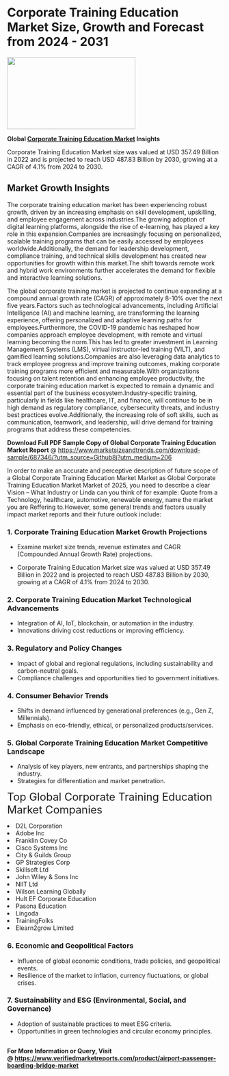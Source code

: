 <H1>Corporate Training Education Market Size, Growth and Forecast from 2024 - 2031</H1><img class="aligncenter size-medium wp-image-584254" src="https://thirdeyenews.in/wp-content/uploads/2024/09/Global-Market-Research-300x168.jpeg" alt="" width="300" height="168" /><p><strong>Global&nbsp;<a href="https://www.marketsizeandtrends.com/download-sample/687346/?utm_source=Github8j?utm_medium=206">Corporate Training Education Market</a> Insights</strong></p><p>Corporate Training Education Market size was valued at USD 357.49 Billion in 2022 and is projected to reach USD 487.83 Billion by 2030, growing at a CAGR of 4.1% from 2024 to 2030.</p><p><h2>Market Growth Insights</h2> <p>The corporate training education market has been experiencing robust growth, driven by an increasing emphasis on skill development, upskilling, and employee engagement across industries.The growing adoption of digital learning platforms, alongside the rise of e-learning, has played a key role in this expansion.Companies are increasingly focusing on personalized, scalable training programs that can be easily accessed by employees worldwide.Additionally, the demand for leadership development, compliance training, and technical skills development has created new opportunities for growth within this market.The shift towards remote work and hybrid work environments further accelerates the demand for flexible and interactive learning solutions.</p> <p>The global corporate training market is projected to continue expanding at a compound annual growth rate (CAGR) of approximately 8-10% over the next five years.Factors such as technological advancements, including Artificial Intelligence (AI) and machine learning, are transforming the learning experience, offering personalized and adaptive learning paths for employees.Furthermore, the COVID-19 pandemic has reshaped how companies approach employee development, with remote and virtual learning becoming the norm.This has led to greater investment in Learning Management Systems (LMS), virtual instructor-led training (VILT), and gamified learning solutions.Companies are also leveraging data analytics to track employee progress and improve training outcomes, making corporate training programs more efficient and measurable.With organizations focusing on talent retention and enhancing employee productivity, the corporate training education market is expected to remain a dynamic and essential part of the business ecosystem.Industry-specific training, particularly in fields like healthcare, IT, and finance, will continue to be in high demand as regulatory compliance, cybersecurity threats, and industry best practices evolve.Additionally, the increasing role of soft skills, such as communication, teamwork, and leadership, will drive demand for training programs that address these competencies.<p><span class=""><strong>Download Full PDF Sample Copy of Global Corporate Training Education Market Report</strong> @ <a href="https://www.marketsizeandtrends.com/download-sample/687346/?utm_source=Github8j?utm_medium=206" target="_blank">https://www.marketsizeandtrends.com/download-sample/687346/?utm_source=Github8j?utm_medium=206</a></span></p><p>In order to make an accurate and perceptive description of future scope of a Global&nbsp;Corporate Training Education Market Market as Global&nbsp;Corporate Training Education Market Market of 2025, you need to describe a clear Vision &ndash; What Industry or Linda can you think of for example: Quote from a Technology, healthcare, automotive, renewable energy, name the market you are Reffering to.However, some general trends and factors usually impact market reports and their future outlook include:</p><h3>1.&nbsp;<strong>Corporate Training Education Market Growth Projections</strong></h3><ul><li>Examine market size trends, revenue estimates and CAGR (Compounded Annual Growth Rate) projections.</li><li><p>Corporate Training Education Market size was valued at USD 357.49 Billion in 2022 and is projected to reach USD 487.83 Billion by 2030, growing at a CAGR of 4.1% from 2024 to 2030.</p></li></ul><h3>2.&nbsp;<strong>Corporate Training Education Market Technological Advancements</strong></h3><ul><li>Integration of AI, IoT, blockchain, or automation in the industry.</li><li>Innovations driving cost reductions or improving efficiency.</li></ul><h3>3.&nbsp;<strong>Regulatory and Policy Changes</strong></h3><ul><li>Impact of global and regional regulations, including sustainability and carbon-neutral goals.</li><li>Compliance challenges and opportunities tied to government initiatives.</li></ul><h3>4.&nbsp;<strong>Consumer Behavior Trends</strong></h3><ul><li>Shifts in demand influenced by generational preferences (e.g., Gen Z, Millennials).</li><li>Emphasis on eco-friendly, ethical, or personalized products/services.</li></ul><h3>5.&nbsp;<strong>Global Corporate Training Education Market Competitive Landscape</strong></h3><ul><li>Analysis of key players, new entrants, and partnerships shaping the industry.</li><li>Strategies for differentiation and market penetration.</li></ul><p data-pm-slice="1 1 []"><span style="color: inherit; font-family: inherit; font-size: 25px;">Top Global Corporate Training Education Market Companies</span></p><div class="" data-test-id=""><p><li>D2L Corporation</li><li> Adobe Inc</li><li> Franklin Covey Co</li><li> Cisco Systems Inc</li><li> City & Guilds Group</li><li> GP Strategies Corp</li><li> Skillsoft Ltd</li><li> John Wiley & Sons Inc</li><li> NIIT Ltd</li><li> Wilson Learning Globally</li><li> Hult EF Corporate Education</li><li> Pasona Education</li><li> Lingoda</li><li> TrainingFolks</li><li> Elearn2grow Limited</li></p></div><h3>6.&nbsp;<strong>Economic and Geopolitical Factors</strong></h3><ul><li>Influence of global economic conditions, trade policies, and geopolitical events.</li><li>Resilience of the market to inflation, currency fluctuations, or global crises.</li></ul><h3>7.&nbsp;<strong>Sustainability and ESG (Environmental, Social, and Governance)</strong></h3><ul><li>Adoption of sustainable practices to meet ESG criteria.</li><li>Opportunities in green technologies and circular economy principles.</li></ul><h2><strong style="font-size: 14px;">For More Information or Query, Visit @&nbsp;</strong><a style="background-color: #ffffff; font-size: 14px;" href="https://www.marketsizeandtrends.com/report/corporate-training-education-market/" target="_blank">https://www.verifiedmarketreports.com/product/airport-passenger-boarding-bridge-market</a></h2>